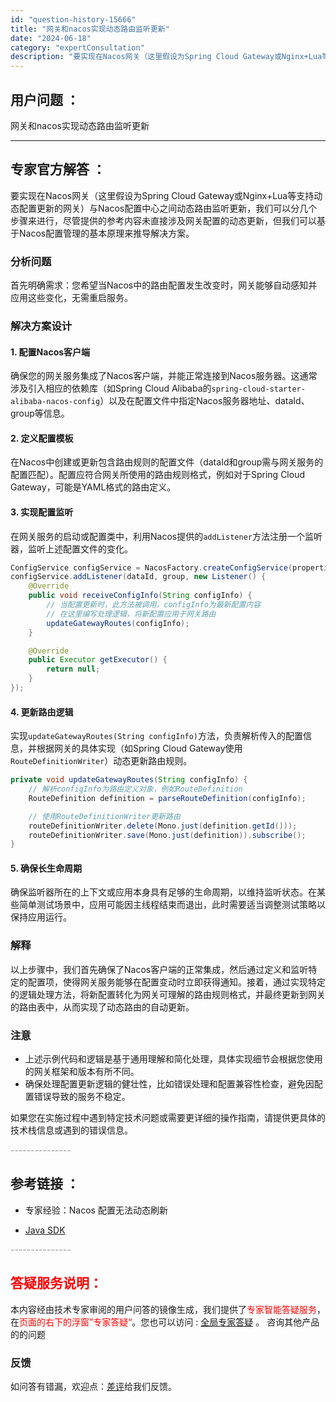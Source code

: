 ```yaml
---
id: "question-history-15666"
title: "网关和nacos实现动态路由监听更新"
date: "2024-06-18"
category: "expertConsultation"
description: "要实现在Nacos网关（这里假设为Spring Cloud Gateway或Nginx+Lua等支持动态配置更新的网关）与Nacos配置中心之间动态路由监听更新，我们可以分几个步骤来进行，尽管提供的参考内容未直接涉及网关配置的动态更新，但我们可以基于Nacos配置管理的基本原理来推导解决方案。###"
---
```


## 用户问题 ： 
 网关和nacos实现动态路由监听更新  

---------------
## 专家官方解答 ：

要实现在Nacos网关（这里假设为Spring Cloud Gateway或Nginx+Lua等支持动态配置更新的网关）与Nacos配置中心之间动态路由监听更新，我们可以分几个步骤来进行，尽管提供的参考内容未直接涉及网关配置的动态更新，但我们可以基于Nacos配置管理的基本原理来推导解决方案。

### 分析问题

首先明确需求：您希望当Nacos中的路由配置发生改变时，网关能够自动感知并应用这些变化，无需重启服务。

### 解决方案设计

#### 1. 配置Nacos客户端

确保您的网关服务集成了Nacos客户端，并能正常连接到Nacos服务器。这通常涉及引入相应的依赖库（如Spring Cloud Alibaba的`spring-cloud-starter-alibaba-nacos-config`）以及在配置文件中指定Nacos服务器地址、dataId、group等信息。

#### 2. 定义配置模板

在Nacos中创建或更新包含路由规则的配置文件（dataId和group需与网关服务的配置匹配）。配置应符合网关所使用的路由规则格式，例如对于Spring Cloud Gateway，可能是YAML格式的路由定义。

#### 3. 实现配置监听

在网关服务的启动或配置类中，利用Nacos提供的`addListener`方法注册一个监听器，监听上述配置文件的变化。

```java
ConfigService configService = NacosFactory.createConfigService(properties);
configService.addListener(dataId, group, new Listener() {
    @Override
    public void receiveConfigInfo(String configInfo) {
        // 当配置更新时，此方法被调用，configInfo为最新配置内容
        // 在这里编写处理逻辑，将新配置应用于网关路由
        updateGatewayRoutes(configInfo);
    }

    @Override
    public Executor getExecutor() {
        return null;
    }
});
```

#### 4. 更新路由逻辑

实现`updateGatewayRoutes(String configInfo)`方法，负责解析传入的配置信息，并根据网关的具体实现（如Spring Cloud Gateway使用`RouteDefinitionWriter`）动态更新路由规则。

```java
private void updateGatewayRoutes(String configInfo) {
    // 解析configInfo为路由定义对象，例如RouteDefinition
    RouteDefinition definition = parseRouteDefinition(configInfo);

    // 使用RouteDefinitionWriter更新路由
    routeDefinitionWriter.delete(Mono.just(definition.getId()));
    routeDefinitionWriter.save(Mono.just(definition)).subscribe();
}
```

#### 5. 确保长生命周期

确保监听器所在的上下文或应用本身具有足够的生命周期，以维持监听状态。在某些简单测试场景中，应用可能因主线程结束而退出，此时需要适当调整测试策略以保持应用运行。

### 解释

以上步骤中，我们首先确保了Nacos客户端的正常集成，然后通过定义和监听特定的配置项，使得网关服务能够在配置变动时立即获得通知。接着，通过实现特定的逻辑处理方法，将新配置转化为网关可理解的路由规则格式，并最终更新到网关的路由表中，从而实现了动态路由的自动更新。

### 注意

- 上述示例代码和逻辑是基于通用理解和简化处理，具体实现细节会根据您使用的网关框架和版本有所不同。
- 确保处理配置更新逻辑的健壮性，比如错误处理和配置兼容性检查，避免因配置错误导致的服务不稳定。

如果您在实施过程中遇到特定技术问题或需要更详细的操作指南，请提供更具体的技术栈信息或遇到的错误信息。


<font color="#949494">---------------</font> 


## 参考链接 ：

* 专家经验：Nacos 配置无法动态刷新 
 
 * [Java SDK](https://nacos.io/docs/latest/guide/user/sdk)


 <font color="#949494">---------------</font> 
 


## <font color="#FF0000">答疑服务说明：</font> 

本内容经由技术专家审阅的用户问答的镜像生成，我们提供了<font color="#FF0000">专家智能答疑服务</font>，在<font color="#FF0000">页面的右下的浮窗”专家答疑“</font>。您也可以访问 : [全局专家答疑](https://answer.opensource.alibaba.com/docs/intro) 。 咨询其他产品的的问题

### 反馈
如问答有错漏，欢迎点：[差评](https://ai.nacos.io/user/feedbackByEnhancerGradePOJOID?enhancerGradePOJOId=15718)给我们反馈。
